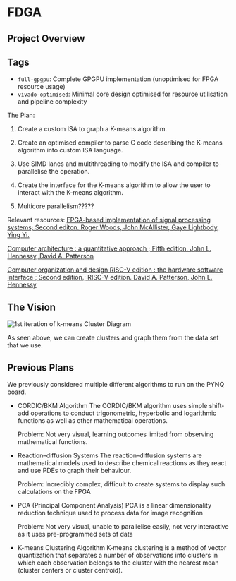 # FDGA

## Project Overview

## Tags
- `full-gpgpu`: Complete GPGPU implementation (unoptimised for FPGA resource usage)
- `vivado-optimised`: Minimal core design optimised for resource utilisation and pipeline complexity

The Plan:

1. Create a custom ISA to graph a K-means algorithm.

2. Create an optimised compiler to parse C code describing the K-means algorithm into custom ISA language.

3. Use SIMD lanes and multithreading to modify the ISA and compiler to parallelise the operation.

4. Create the interface for the K-means algorithm to allow the user to interact with the K-means algorithm.

5. Multicore parallelism?????

Relevant resources:
[FPGA-based implementation of signal processing systems; Second editon.
Roger Woods, John McAllister, Gaye Lightbody, Ying Yi.](https://library-search.imperial.ac.uk/discovery/fulldisplay?docid=alma991000933953101591&context=L&vid=44IMP_INST:ICL_VU1&lang=en&search_scope=MyInst_and_CI&adaptor=Local%20Search%20Engine&tab=Everything&query=any,contains,Digital%20Signal%20Processing%20with%20FPGAs)

[Computer architecture : a quantitative approach ; Fifth edition.
John L. Hennessy, David A. Patterson](https://library-search.imperial.ac.uk/discovery/fulldisplay?docid=alma9910112404401591&context=L&vid=44IMP_INST:ICL_VU1&lang=en&search_scope=MyInst_and_CI&adaptor=Local%20Search%20Engine&isFrbr=true&tab=Everything&query=any,contains,computer%20architecture%20john%20hennessy&sortby=date_d&facet=frbrgroupid,include,9015661278415079959&offset=0)

[Computer organization and design RISC-V edition : the hardware software interface ; Second edition.; RISC-V edition.
David A. Patterson, John L. Hennessy](https://library-search.imperial.ac.uk/discovery/fulldisplay?docid=alma991000613172401591&context=L&vid=44IMP_INST:ICL_VU1&lang=en&search_scope=MyInst_and_CI&adaptor=Local%20Search%20Engine&isFrbr=true&tab=Everything&query=any,contains,computer%20architecture%20john%20hennessy&sortby=date_d&facet=frbrgroupid,include,9035044794922040673&offset=0)

## The Vision

![1st iteration of k-means Cluster Diagram](/img/WhatsApp%20Image%202025-05-21%20at%2018.31.02_8aaf1383.jpg)

As seen above, we can create clusters and graph them from the data set that we use.

## Previous Plans

We previously considered multiple different algorithms to run on the PYNQ board.

- CORDIC/BKM Algorithm
    The CORDIC/BKM algorithm uses simple shift-add operations to conduct trigonometric, hyperbolic and logarithmic functions as well as other mathematical operations.

    Problem: Not very visual, learning outcomes limited from observing mathematical functions.

- Reaction–diffusion Systems
    The reaction–diffusion systems are mathematical models used to describe chemical reactions as they react and use PDEs to graph their behaviour.

    Problem: Incredibly complex, difficult to create systems to display such calculations on the FPGA

- PCA (Principal Component Analysis)
    PCA is a linear dimensionality reduction technique used to process data for image recognition

    Problem: Not very visual, unable to parallelise easily, not very interactive as it uses pre-programmed sets of data

- K-means Clustering Algorithm 
    K-means clustering is a method of vector quantization that separates a number of observations into clusters in which each observation belongs to the cluster with the nearest mean (cluster centers or cluster centroid).
